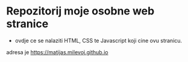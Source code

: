 # Repozitorij moje osobne web stranice

- ovdje ce se nalaziti HTML, CSS te Javascript koji cine ovu stranicu.

adresa je https://matijas.milevoj.github.io